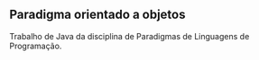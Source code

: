 ## Paradigma orientado a objetos

Trabalho de Java da disciplina de Paradigmas de Linguagens de Programação.
 
